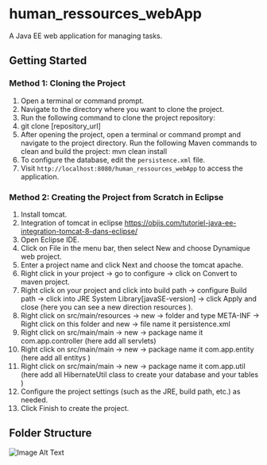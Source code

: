 # human_ressources_webApp

A Java EE web application for managing tasks.

## Getting Started

### Method 1: Cloning the Project

1. Open a terminal or command prompt.
2. Navigate to the directory where you want to clone the project.
3. Run the following command to clone the project repository:
5. git clone [repository_url]
6. After opening the project, open a terminal or command prompt and navigate to the project directory.
Run the following Maven commands to clean and build the project: mvn clean install
7. To configure the database, edit the `persistence.xml` file.
8. Visit `http://localhost:8080/human_ressources_webApp` to access the application.

### Method 2: Creating the Project from Scratch in Eclipse
1. Install tomcat.
2. Integration of tomcat in eclipse https://objis.com/tutoriel-java-ee-integration-tomcat-8-dans-eclipse/
3. Open Eclipse IDE.
4. Click on File in the menu bar, then select New and choose Dynamique web project.
5. Enter a project name and click Next and choose the tomcat apache.
6. Right click in your project -> go to configure -> click on Convert to maven project.
7. Right click on your project and click into build path -> configure  Build path -> click into JRE System Library[javaSE-version] -> click Apply and close  (here you can see a new 
   direction resources ).
8.  Right click on src/main/resources -> new -> folder and type META-INF -> Right click on this folder and new -> file name it persistence.xml
9.  Right click on src/main/main -> new -> package name it com.app.controller (here  add all servlets)
10. Right click on src/main/main -> new -> package name it com.app.entity (here  add all entitys )
11. Right click on src/main/main -> new -> package name it com.app.util (here  add all HibernateUtil class to create your database and your tables )
12. Configure the project settings (such as the JRE, build path, etc.) as needed.
13. Click Finish to create the project.

## Folder Structure

![Image Alt Text](file:///C:\Users\ahmed\Downloads/project_structure.jpg)
